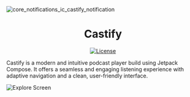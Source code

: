 
![core_notifications_ic_castify_notification](https://github.com/user-attachments/assets/28bdb956-3e94-44eb-b035-e48af6cc5508)

<h1 align="center">
Castify
</h1>

<p align="center">
  <a href="https://opensource.org/licenses/Apache-2.0"><img alt="License" src="https://img.shields.io/badge/License-Apache%202.0-blue.svg"/></a>
</p>

Castify is a modern and intuitive podcast player build using Jetpack Compose. It offers a seamless and engaging listening experience with adaptive navigation and a clean, user-friendly interface. 

![Explore Screen](https://github.com/user-attachments/assets/f02abb44-cd63-4593-98d8-04342be2087b)
